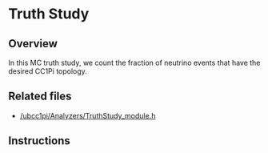 # Truth Study

## Overview
In this MC truth study, we count the fraction of neutrino events that have the desired CC1Pi topology.

## Related files
- [/ubcc1pi/Analyzers/TruthStudy_module.h](/ubcc1pi/Analyzers/TruthStudy_module.h)

## Instructions
